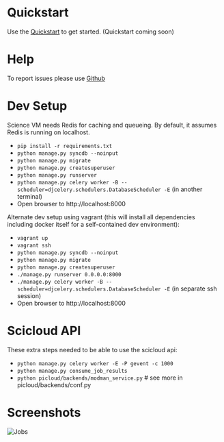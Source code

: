 
# Quickstart
Use the [Quickstart](https://github.com/science-automation/wiki/QuickStart) to get
started.
(Quickstart coming soon)

# Help
To report issues please use [Github](https://github.com/science-automation/scivm-dashboard/issues)

# Dev Setup
Science VM needs Redis for caching and queueing.  By default, it assumes Redis
is running on localhost.

* `pip install -r requirements.txt`
* `python manage.py syncdb --noinput`
* `python manage.py migrate`
* `python manage.py createsuperuser`
* `python manage.py runserver`
* `python manage.py celery worker -B --scheduler=djcelery.schedulers.DatabaseScheduler -E` (in another terminal)
*  Open browser to http://localhost:8000


Alternate dev setup using vagrant (this will install all dependencies including
docker itself for a self-contained dev environment):

* `vagrant up`
* `vagrant ssh`
* `python manage.py syncdb --noinput`
* `python manage.py migrate`
* `python manage.py createsuperuser`
* `./manage.py runserver 0.0.0.0:8000`
* `./manage.py celery worker -B --scheduler=djcelery.schedulers.DatabaseScheduler -E` (in separate ssh session)
* Open browser to http://localhost:8000

# Scicloud API
These extra steps needed to be able to use the scicloud api:

* `python manage.py celery worker -E -P gevent -c 1000`
* `python manage.py consume_job_results`
* `python picloud/backends/modman_service.py` # see more in picloud/backends/conf.py

# Screenshots

![Jobs](https://www.scivm.com/static/img/sciencevm.png)

